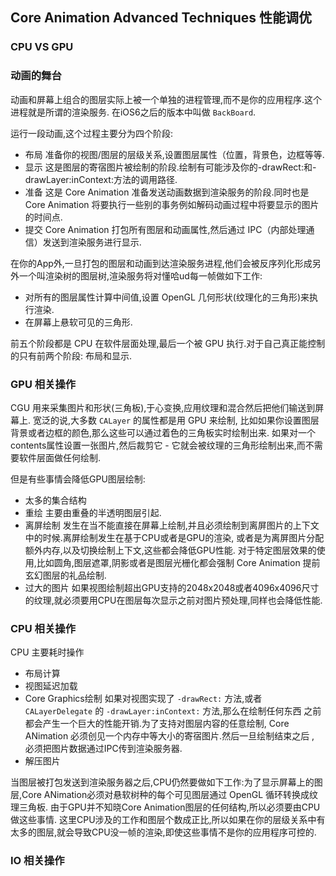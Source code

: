 ## Core Animation Advanced Techniques 性能调优
### CPU VS GPU
### 动画的舞台
动画和屏幕上组合的图层实际上被一个单独的进程管理,而不是你的应用程序.这个进程就是所谓的渲染服务.
在iOS6之后的版本中叫做 `BackBoard`.

运行一段动画,这个过程主要分为四个阶段:
- 布局 准备你的视图/图层的层级关系,设置图层属性（位置，背景色，边框等等.
- 显示 这是图层的寄宿图片被绘制的阶段.绘制有可能涉及你的-drawRect:和-drawLayer:inContext:方法的调用路径.
- 准备 这是 Core Animation 准备发送动画数据到渲染服务的阶段.同时也是 Core Animation 将要执行一些别的事务例如解码动画过程中将要显示的图片的时间点.
- 提交 Core Animation 打包所有图层和动画属性,然后通过 IPC（内部处理通信）发送到渲染服务进行显示.

在你的App外,一旦打包的图层和动画到达渲染服务进程,他们会被反序列化形成另外一个叫渲染树的图层树,渲染服务将对懂哈ud每一帧做如下工作:
- 对所有的图层属性计算中间值,设置 OpenGL 几何形状(纹理化的三角形)来执行渲染.
- 在屏幕上悬软可见的三角形.

前五个阶段都是 CPU 在软件层面处理,最后一个被 GPU 执行.对于自己真正能控制的只有前两个阶段: 布局和显示.

### GPU 相关操作
CGU 用来采集图片和形状(三角板),于心变换,应用纹理和混合然后把他们输送到屏幕上.
宽泛的说,大多数 `CALayer` 的属性都是用 GPU 来绘制,
比如如果你设置图层背景或者边框的颜色,那么这些可以通过着色的三角板实时绘制出来.
如果对一个contents属性设置一张图片,然后裁剪它 - 它就会被纹理的三角形绘制出来,而不需要软件层面做任何绘制.

但是有些事情会降低GPU图层绘制:
- 太多的集合结构
- 重绘 主要由重叠的半透明图层引起.
- 离屏绘制 发生在当不能直接在屏幕上绘制,并且必须绘制到离屏图片的上下文中的时候.离屏绘制发生在基于CPU或者是GPU的渲染,
  或者是为离屏图片分配额外内存,以及切换绘制上下文,这些都会降低GPU性能.
  对于特定图层效果的使用,比如圆角,图层遮罩,阴影或者是图层光栅化都会强制 Core Animation 提前玄幻图层的礼品绘制.
- 过大的图片 如果视图绘制超出GPU支持的2048x2048或者4096x4096尺寸的纹理,就必须要用CPU在图层每次显示之前对图片预处理,同样也会降低性能.

### CPU 相关操作
CPU 主要耗时操作
- 布局计算
- 视图延迟加载
- Core Graphics绘制 如果对视图实现了 `-drawRect:` 方法,或者 `CALayerDelegate` 的 `-drawLayer:inContext:` 方法,那么在绘制任何东西
  之前都会产生一个巨大的性能开销.为了支持对图层内容的任意绘制, Core ANimation 必须创见一个内存中等大小的寄宿图片.然后一旦绘制结束之后 ,
  必须把图片数据通过IPC传到渲染服务器.
- 解压图片

当图层被打包发送到渲染服务器之后,CPU仍然要做如下工作:为了显示屏幕上的图层,Core ANimation必须对悬软树种的每个可见图层通过 OpenGL 循环转换成纹理三角板.
由于GPU并不知晓Core Animation图层的任何结构,所以必须要由CPU做这些事情.
这里CPU涉及的工作和图层个数成正比,所以如果在你的层级关系中有太多的图层,就会导致CPU没一帧的渲染,即使这些事情不是你的应用程序可控的.


### IO 相关操作
